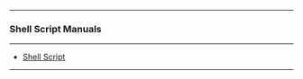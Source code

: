
---

### Shell Script Manuals

---

* [Shell Script](https://github.com/ttltrk/ELSE/blob/master/SHELL/OSSM/SSCR/SSCR.MD)

---
